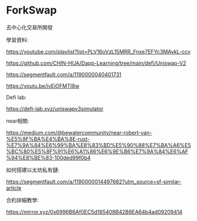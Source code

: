 # ForkSwap
去中心化交易所開發

學習資料:

https://youtube.com/playlist?list=PLV16oVzL15MRR_Fnxe7EFYc3MAykL-ccv

https://github.com/CHIN-HUA/Dapp-Learning/tree/main/defi/Uniswap-V2

https://segmentfault.com/a/1190000040401731

https://youtu.be/ivEiOFMTI8w


Defi lab:

https://defi-lab.xyz/uniswapv3simulator

near相關:

https://medium.com/@bewatercommunity/near-robert-yan-%E5%9F%BA%E4%BA%8E-rust-%E7%9A%84%E6%99%BA%E8%83%BD%E5%90%88%E7%BA%A6%E5%BC%80%E5%8F%91%E6%A1%86%E6%9E%B6%E7%9A%84%E6%AF%94%E8%BE%83-100ded99f0b4

如何搭建以太坊私有鏈:

https://segmentfault.com/a/1190000014497682?utm_source=sf-similar-article

合約詳細教學:

https://mirror.xyz/0x6996B6Af0EC5d185408B42B8EA64b4ad09209414



